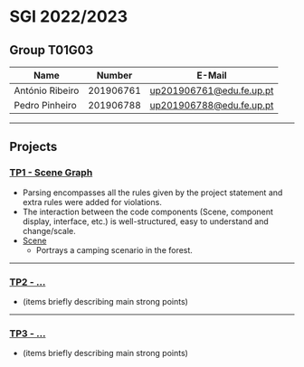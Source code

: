 # SGI 2022/2023

## Group T01G03
| Name             | Number    | E-Mail             |
| ---------------- | --------- | ------------------ |
| António Ribeiro         | 201906761 | up201906761@edu.fe.up.pt                |
| Pedro Pinheiro         | 201906788 | up201906788@edu.fe.up.pt|

----

## Projects

### [TP1 - Scene Graph](tp1)

- Parsing encompasses all the rules given by the project statement and extra rules were added for violations.
- The interaction between the code components (Scene, component display, interface, etc.)
is well-structured, easy to understand and change/scale. 
- [Scene](tp1/scenes/SGI_TP1_XML_T01_G03_v01.xml)
  - Portrays a camping scenario in the forest.

-----

### [TP2 - ...](tp2)
- (items briefly describing main strong points)

----

### [TP3 - ...](tp3)
- (items briefly describing main strong points)

